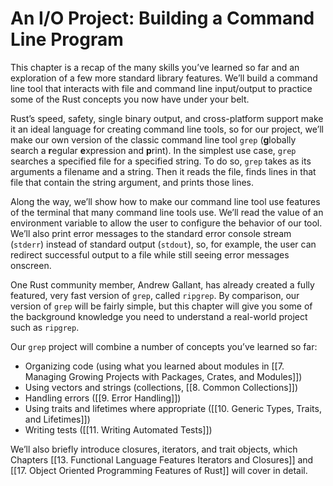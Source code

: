 # An I/O Project: Building a Command Line Program


This chapter is a recap of the many skills you’ve learned so far and an exploration of a few more standard library features. We’ll build a command line tool that interacts with file and command line input/output to practice some of the Rust concepts you now have under your belt.

Rust’s speed, safety, single binary output, and cross-platform support make it an ideal language for creating command line tools, so for our project, we’ll make our own version of the classic command line tool `grep` (**g**lobally search a **r**egular **e**xpression and **p**rint). In the simplest use case, `grep` searches a specified file for a specified string. To do so, `grep` takes as its arguments a filename and a string. Then it reads the file, finds lines in that file that contain the string argument, and prints those lines.

Along the way, we’ll show how to make our command line tool use features of the terminal that many command line tools use. We’ll read the value of an environment variable to allow the user to configure the behavior of our tool. We’ll also print error messages to the standard error console stream (`stderr`) instead of standard output (`stdout`), so, for example, the user can redirect successful output to a file while still seeing error messages onscreen.

One Rust community member, Andrew Gallant, has already created a fully featured, very fast version of `grep`, called `ripgrep`. By comparison, our version of `grep` will be fairly simple, but this chapter will give you some of the background knowledge you need to understand a real-world project such as `ripgrep`.

Our `grep` project will combine a number of concepts you’ve learned so far:

-   Organizing code (using what you learned about modules in [[7. Managing Growing Projects with Packages, Crates, and Modules]])
-   Using vectors and strings (collections, [[8. Common Collections]])
-   Handling errors ([[9. Error Handling]])
-   Using traits and lifetimes where appropriate ([[10. Generic Types, Traits, and Lifetimes]])
-   Writing tests ([[11. Writing Automated Tests]])

We’ll also briefly introduce closures, iterators, and trait objects, which Chapters [[13. Functional Language Features Iterators and Closures]] and [[17. Object Oriented Programming Features of Rust]] will cover in detail.